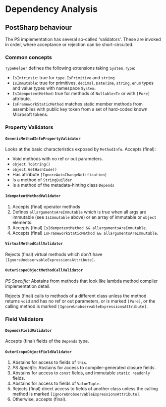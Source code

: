 ﻿# Dependency Analysis

## PostSharp behaviour

The PS implementation has several so-called 'validators'. These are invoked in order, where acceptance or rejection can be short-circuited.

### Common concepts

`TypeHelper` defines the following extensions taking `System.Type`:

- `IsIntrinsic`: true for `type.IsPrimitive` and `string`
- `IsImmutable`: true for primitives, `decimal`, `DateTime`, `string`, `enum` types and value types with namespace `System`.
- `IsIdempotentMethod`: true for methods of `Nullable<T>` or with `[Pure]` attribute.
- `IsFrameworkStaticMethod` matches static member methods from assemblies with public key token from a set of hard-coded known Microsoft tokens.

### Property Validators

#### `GenericMethodInfoPropertyValidator`

Looks at the basic characteristics exposed by `MethodInfo`. Accepts (final):

- Void methods with no ref or out parameters.
- `object.ToString()`
- `object.GetHashCode()`
- Has atrribute `[IgnoreAutoChangeNotification]`
- Is a method of `StringBuilder`
- Is a method of the metadata-hinting class `Depends`

#### `IdempotentMethodValidator`

1. Accepts (final) operator methods
2. Defines `allargumentsAreImmutable` which is true when all args are immutable (see `IsImmutable` above) or an array of immutable or `object` elements.
3. Accepts (final) `IsIdempotentMethod && allargumentsAreImmutable`.
4. Accepts (final) `IsFrameworkStaticMethod && allargumentsAreImmutable`.

#### `VirtualMethodCallValidator`

Rejects (final) virtual methods which don't have `[IgnoreUnobservableExpressionsAttribute]`.

#### `OuterScopeObjectMethodCallValidator`

_PS Specific:_ Abstains from methods that look like lambda method compiler implementation detail.

Rejects (final) calls to methods of a different class unless the method returns `void` and has no ref or out parameters, or is marked `[Pure]`, or the calling method is marked `[IgnoreUnobservableExpressionsAttribute]`.

### Field Validators

#### `DependsFieldValidator`

Accepts (final) fields of the `Depends` type.

#### `OuterScopeObjectFieldValidator`

1. Abstains for access to fields of `this`.
2. _PS Specific:_ Abstains for access to compiler-generated closure fields.
3. Abstains for access to `const` fields, and immutable `static readonly` fields.
4. Abstains for access to fields of `ValueTuple`.
5. Rejects (final) direct access to fields of another class unless the calling method is marked `[IgnoreUnobservableExpressionsAttribute]`.
6. Otherwise, accepts (final).